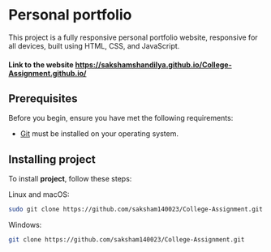 # Personal portfolio
This project is a fully responsive personal portfolio website, responsive for all devices, built using HTML, CSS, and JavaScript.
#### Link to the website https://sakshamshandilya.github.io/College-Assignment.github.io/

## Prerequisites

Before you begin, ensure you have met the following requirements:

* [Git](https://git-scm.com/downloads "Download Git") must be installed on your operating system.

## Installing project

To install **project**, follow these steps:

Linux and macOS:

```bash
sudo git clone https://github.com/saksham140023/College-Assignment.git
```

Windows:

```bash
git clone https://github.com/saksham140023/College-Assignment.git


